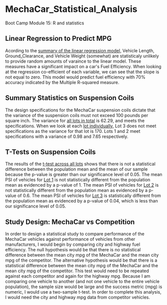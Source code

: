 # MechaCar_Statistical_Analysis
Boot Camp Module 15: R and statistics

## Linear Regression to Predict MPG
Acording to the [summary of the linear regression model,](mechaChallengeSummarySnip.PNG) Vehicle Length, Ground_Clearance, and Vehicle Weight (somewhat) are statisticaly unlikely to provide random amounts of varaince to the linear model.  These measures have a significant impact on a car's Fuel Efficiency.  When looking at the regression co-efficient of each variable, we can see that the slope is not equal to zero.  This model would predict fuel efficiency with 70% accuracy indicated by the Multiple R-squared measure.

## Summary Statistics on Suspension Coils
The design specifications for the MechaCar suspension coils dictate that the variance of the suspension coils must not exceed 100 pounds per square inch.  The variance for [all lots in total](total_summary.PNG) is 62.29, and meets the specifications.  When we look at each [lot individually](lot_summary.PNG), Lot 3 does not meet specifications as the variance for that lot is 170.  Lots 1 and 2 meet specifications with a variance of 0.98 and 7.65 respectively.

## T-Tests on Suspension Coils
The results of the [t-test across all lots](total_t.PNG) shows that there is not a statistical difference between the population mean and the mean of our sample because the p-value is greater than our significance level of 0.05.  The mean PSI of vehicles for [Lot 1](lot1_t.PNG) is not statistically different from the population mean as evidenced by a p-value of 1.  The mean PSI of vehicles for [Lot 2](lot2_t.PNG) is not statistically different from the population mean as evidenced by a p-value of 0.6.  The mean PSI of vehicles for [Lot 3](lot3_t.PNG) is statistically different from the population mean as evidenced by a p-value of 0.04, which is less than our significance level of 0.05.  

## Study Design: MechaCar vs Competition
In order to design a statistical study to compare performance of the MechaCar vehicles against performance of vehicles from other manufacturers, I would begin by comparing city and highway fuel efficiency.  The null hypothesis would be that there is no statistical difference between the mean city mpg of the MechaCar and the mean city mpg of the competitor.  The alternative hypothesis would be that there is a statistical difference between the mean city mpg of the MechaCar and the mean city mpg of the competitor.  This test would need to be repeated against each competitor and again for the highway mpg.  Because I am comparing one vehicle to another (and not one vehicle to the entire vehicle population), the sample size would be large and the success metric (mpg) is numeric, I would use a two-sample t-test.  In order to complete this analysis, I would need the city and highway mpg data from competitor vehicles.